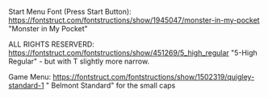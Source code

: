 
Start Menu Font (Press Start Button): https://fontstruct.com/fontstructions/show/1945047/monster-in-my-pocket "Monster in My Pocket"

ALL RIGHTS RESERVERD: https://fontstruct.com/fontstructions/show/451269/5_high_regular "5-High Regular" - but with T slightly more narrow.

Game Menu: https://fontstruct.com/fontstructions/show/1502319/quigley-standard-1 " Belmont Standard" for the small caps
